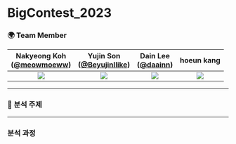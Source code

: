 # BigContest_2023

### 🌍 Team Member 
|Nakyeong Koh<br/>([@meowmoeww](https://github.com/meowmoeww))|Yujin Son <br/>([@Beyujinllike](https://github.com/Beyujinllike))|Dain Lee <br/>([@daainn](https://github.com/daainn))|hoeun kang <br/>|
|:----------:|:----------:|:----------:|:----------:|
|![](https://github.com/meowmoeww.png)|![](https://github.com/Beyujinllike.png)|![](https://github.com/daainn.png)|![](https://github.com/Sohi2111853.png)|

- - - 
### :musical_score: 분석 주제

- - - 

### 분석 과정 
